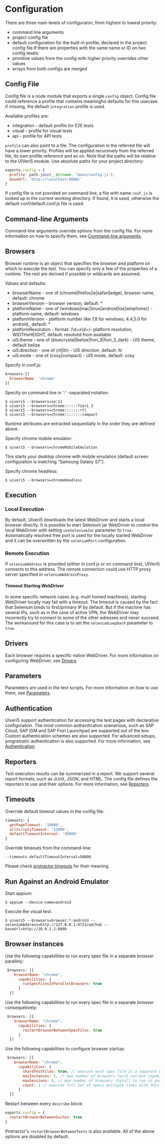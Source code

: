 # Configuration
There are three main levels of configuraton, from highest to lowest priority:
* command line arguments
* project config file
* default configuration for the built-in profile, declared in the project config file
If there are properties with the same name or ID on two config levels:
* primitive values from the config with higher priority overrides other values
* arrays from both configs are merged

## Config File
Config file is a node module that exports a single `config` object.
Config file could reference a profile that contains meaningful defaults for this usecase. If missing, the default `integration` profile is used.

Available profiles are:
* integration - default profile for E2E tests
* visual - profile for visual tests
* api - profile for API tests

`profile` can also point to a file. The configuration in the referred file will have a lower priority.
Profiles will be applied recursively from the referred file, its own profile reference and so on.
Note that the paths will be relative to the UIVeri5 module. Use absolute paths for your project directory:
```javascript
exports.config = {
  profile: path.join(__dirname, 'base/config.js'),
  baseUrl: 'http://localhost:8080/'
}
```

If config file is not provided on command line, a file with name `conf.js` is looked up in the current working directory.
If found, it is used, otherwise the default conf/default.conf.js file is used.

## Command-line Arguments
Command-line arguments override options from the config file. 
For more information on how to specify them, see [Command-line arguments](console.md).

## Browsers
Browser runtime is an object that specifies the browser and platform on which to execute the test. 
You can specify only a few of the properties of a runtime. The rest are derived if possible or wildcards are assumed.

Values and defaults:
* browserName - one of (chrome|firefox|ie|safari|edge), browser name, default: chrome
* browserVersion - browser version, default: *
* platformName - one of (windows|mac|linux|android|ios|winphone)} - platform name, default: windows
* platformVersion - platform number like 7,8 for windows; 4.4,5.0 for android;, default: *
* platformResolution - format: /\d+x\d+/- platform resolution, WIDTHxHEIGHT, default: resolved from available
* ui5.theme - one of (bluecrystal|belize|fiori_3|fiori_3_dark) - UI5 theme, default belize
* ui5.direction - one of (rtl|ltr) - UI5 direction, default: ltr
* ui5.mode - one of (cosy|compact) - UI5 mode, default: cosy

Specify in conf.js:
```javascript
browsers:[{
  browserName: 'chrome'
}]
```

Specify on command line in ':' -separated notation:
```
$ uiveri5 --browsers=ie:11
$ uiveri5 --browsers=chrome::::::fiori_3
$ uiveri5 --browsers=chrome:::::::rtl
$ uiveri5 --browsers=chrome::::::::compact
```
Runtime attributes are extracted sequentially in the order they are defined above.

Specify chrome mobile emulator:
```
$ uiveri5 --browsers=chromeMobileEmulation
```
This starts your desktop chrome with mobile emulation (default screen configuration is matching “Samsung Galaxy S7”).

Specify chrome headless:
```
$ uiveri5 --browsers=chromeHeadless
```

## Execution

### Local Execution
By default, UIveri5 downloads the latest WebDriver and starts a local browser directly.
It is possible to start Selenium jar WebDriver to control the local WebDriver with setting `useSeleniumJar` parameter to `true`.
Automatically resolved free port is used for the locally started WebDriver and it can be overwritten by the `seleniumPort` configuration.

### Remote Execution
If `seleniumAddress` is provided (either in conf.js or on command line), UIVeri5 connects to this address.
The remote connection could use HTTP proxy server specified in `seleniumAddressProxy`.

#### Timeout Starting WebDriver
In some specific network cases (e.g. multi homed machines), starting WebDriver locally may fail with a timeout. The timeout is caused by the fact that Selenium binds to first/primary IP by default. But if the machine has several IPs, such as in the case of active VPN, the WebDriver may incorrectly try to connect to some of the other adresses and never succeed. The workaround for this case is to set the `seleniumLoopback` parameter to `true`.

## Drivers
Each browser requires a specific native WebDriver. For more information on configuring WebDriver, see [Drivers](drivers.md).

## Parameters 
Parameters are used in the test scripts. For more information on how to use them, see [Parameters](parameters.md).

## Authentication
UIveri5 support authentication for accessing the test pages with declarative configuration. The most common authentication scenarious, such as SAP Cloud, SAP IDM and SAP Fiori Launchpad are supported out of the box. Custom authentication schemes are also supported. For advanced setups, programatic authentication is also supported. For more information, see [Authentication](authentication.md).

## Reporters
Test execution results can be summarized in a report. We support several report formats, such as JUnit, JSON, and HTML. The config file defines the reporters to use and their options. For more information, see [Reporters](reporters.md).

## Timeouts
Override default timeout values in the config file:
```javascript
timeouts: {
  getPageTimeout: '10000',
  allScriptsTimeout: '11000',
  defaultTimeoutInterval: '30000'
}
```

Override timeouts from the command-line:
```
--timeouts.defaultTimeoutInterval=50000
```
Please check [protractor timeouts](https://github.com/angular/protractor/blob/master/docs/timeouts.md)
for their meaning.

## Run Against an Android Emulator
Start appium:
```
$ appium --device-name=android
```
Execute the visual test:
```
$ uiveri5 --browsers=browser:*:android --seleniumAddress=http://127.0.0.1:4723/wd/hub --baseUrl=http://10.0.2.2:8080
```

## Browser instances
Use the following capabilities to run every spec file in a separate browser parallely:
```javascript
 browsers: [{
    browserName: "chrome",
      capabilities: {
        runSpecFilesInParallelBrowsers: true
      }
  }]
```

Use the following capabilities to run every spec file in a separate browser consequetively:
```javascript
 browsers: [{
    browserName: "chrome",
      capabilities: {
        restartBrowserBetweenSpecFiles: true
      }
  }]
```

Use the following capabilities to configure browser startup:
```javascript
 browsers: [{
    browserName: "chrome",
      capabilities: {
        shardTestFiles: true, // execute each spec file in a separate browser; default = false
        maxInstances: 5, // max number of browsers (with current capabilities) to run in parallel; default = 1
        maxSessions: 5, // max number of browsers (total) to run in parallel; default = unlimited
        count: 1 // execute full set of specs multiple times with this browser config; default = 1
      }
  }]
```

Restart between every `describe` block:
```javascript
exports.config = {
  restartBrowserBetweenSuites: true
}
```

Protractor's `restartBrowserBetweenTests` is also available.
All of the above options are disabled by default.
